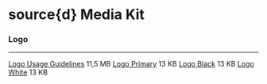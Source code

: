 # source{d} Media Kit

### Logo

---

[Logo Usage Guidelines](files/logo-usage-guidelines.pdf) 11,5 MB
[Logo Primary](files/sourced_logo-primary.svg) 13 KB
[Logo Black](files/sourced_logo_black.svg) 13 KB
[Logo White](files/sourced_logo_white.svg) 13 KB

